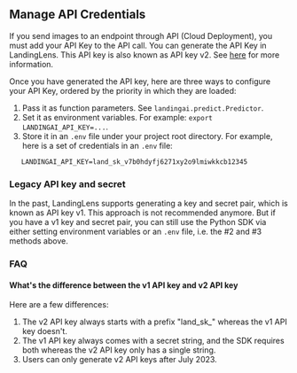 ## Manage API Credentials

If you send images to an endpoint through API (Cloud Deployment), you must add your API Key to the API call. You can generate the API Key in LandingLens. This API key is also known as API key v2. See [here](https://support.landing.ai/docs/api-key-and-api-secret) for more information.

Once you have generated the API key, here are three ways to configure your API Key, ordered by the priority in which they are loaded:

1. Pass it as function parameters. See `landingai.predict.Predictor`.
2. Set it as environment variables. For example: `export LANDINGAI_API_KEY=...`.
3. Store it in an `.env` file under your project root directory. For example, here is a set of credentials in an `.env` file:

```
   LANDINGAI_API_KEY=land_sk_v7b0hdyfj6271xy2o9lmiwkkcb12345
```

### Legacy API key and secret

In the past, LandingLens supports generating a key and secret pair, which is known as API key v1. This approach is not recommended anymore.
But if you have a v1 key and secret pair, you can still use the Python SDK via either setting environment variables or an `.env` file, i.e. the #2 and #3 methods above.

### FAQ

#### What's the difference between the v1 API key and v2 API key

Here are a few differences:
1. The v2 API key always starts with a prefix "land_sk_" whereas the v1 API key doesn't.
2. The v1 API key always comes with a secret string, and the SDK requires both whereas the v2 API key only has a single string.
3. Users can only generate v2 API keys after July 2023.

